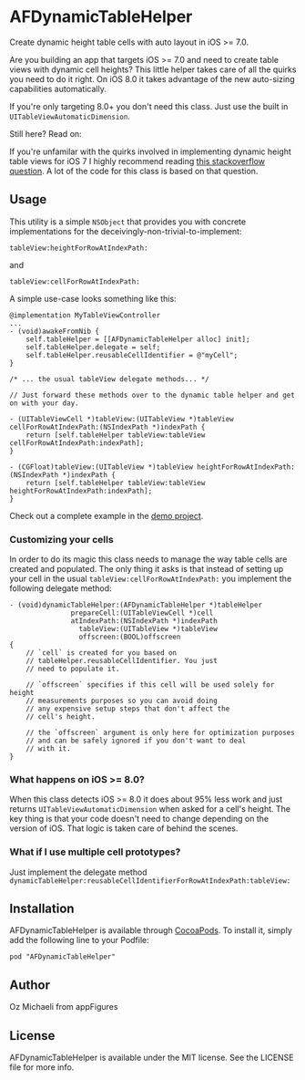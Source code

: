 # AFDynamicTableHelper

Create dynamic height table cells with auto layout in iOS >= 7.0.

Are you building an app that targets iOS >= 7.0 and need to create table views with dynamic cell heights? This little helper takes care of all the quirks you need to do it right. On iOS 8.0 it takes advantage of the new auto-sizing capabilities automatically.

If you're only targeting 8.0+ you don't need this class. Just use the built in `UITableViewAutomaticDimension`.

Still here? Read on:

If you're unfamilar with the quirks involved in implementing dynamic height table views for iOS 7 I highly recommend reading [this stackoverflow question](http://stackoverflow.com/questions/18746929/using-auto-layout-in-uitableview-for-dynamic-cell-layouts-variable-row-heights). A lot of the code for this class is based on that question.

## Usage

This utility is a simple `NSObject` that provides you with concrete implementations for the deceivingly-non-trivial-to-implement:

    tableView:heightForRowAtIndexPath:

and

    tableView:cellForRowAtIndexPath:

A simple use-case looks something like this:

    @implementation MyTableViewController
    ...
    - (void)awakeFromNib {
        self.tableHelper = [[AFDynamicTableHelper alloc] init];
        self.tableHelper.delegate = self;
        self.tableHelper.reusableCellIdentifier = @"myCell";
    }
    
    /* ... the usual tableView delegate methods... */
    
    // Just forward these methods over to the dynamic table helper and get on with your day.
    
    - (UITableViewCell *)tableView:(UITableView *)tableView cellForRowAtIndexPath:(NSIndexPath *)indexPath {
        return [self.tableHelper tableView:tableView cellForRowAtIndexPath:indexPath];
    }
    
    - (CGFloat)tableView:(UITableView *)tableView heightForRowAtIndexPath:(NSIndexPath *)indexPath {
        return [self.tableHelper tableView:tableView heightForRowAtIndexPath:indexPath];
    }

Check out a complete example in the [demo project](https://github.com/appfigures/AFDynamicTableHelper/blob/master/Example/AFDynamicTableHelper/SimpleListController.m).

### Customizing your cells

In order to do its magic this class needs to manage the way table cells are created and populated. The only thing it asks is that instead of setting up your cell in the usual `tableView:cellForRowAtIndexPath:` you implement the following delegate method:

    - (void)dynamicTableHelper:(AFDynamicTableHelper *)tableHelper
                   prepareCell:(UITableViewCell *)cell
                   atIndexPath:(NSIndexPath *)indexPath
                     tableView:(UITableView *)tableView
                     offscreen:(BOOL)offscreen
    {
        // `cell` is created for you based on
        // tableHelper.reusableCellIdentifier. You just
        // need to populate it.
    
        // `offscreen` specifies if this cell will be used solely for height
        // measurements purposes so you can avoid doing
        // any expensive setup steps that don't affect the
        // cell's height.
    
        // the `offscreen` argument is only here for optimization purposes
        // and can be safely ignored if you don't want to deal
        // with it.
    }

### What happens on iOS >= 8.0?

When this class detects iOS >= 8.0 it does about 95% less work and just returns `UITableViewAutomaticDimension` when asked for a cell's height. The key thing is that your code doesn't need to change depending on the version of iOS. That logic is taken care of behind the scenes.

### What if I use multiple cell prototypes?

Just implement the delegate method `dynamicTableHelper:reusableCellIdentifierForRowAtIndexPath:tableView:`

## Installation

AFDynamicTableHelper is available through [CocoaPods](http://cocoapods.org). To install
it, simply add the following line to your Podfile:

    pod "AFDynamicTableHelper"

## Author

Oz Michaeli from appFigures

## License

AFDynamicTableHelper is available under the MIT license. See the LICENSE file for more info.

